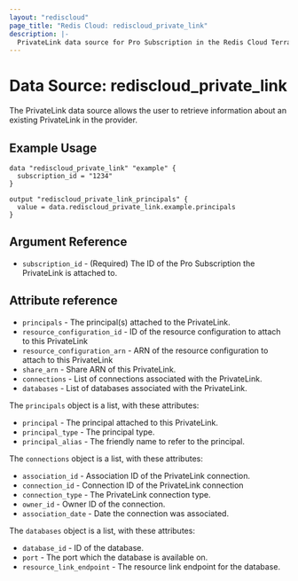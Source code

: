```yaml
---
layout: "rediscloud"
page_title: "Redis Cloud: rediscloud_private_link"
description: |-
  PrivateLink data source for Pro Subscription in the Redis Cloud Terraform provider.
---
```


# Data Source: rediscloud_private_link
The PrivateLink data source allows the user to retrieve information about an existing PrivateLink in the provider.

## Example Usage

```hcl
data "rediscloud_private_link" "example" {
  subscription_id = "1234"
}

output "rediscloud_private_link_principals" {
  value = data.rediscloud_private_link.example.principals
}
```

## Argument Reference

* `subscription_id` - (Required) The ID of the Pro Subscription the PrivateLink is attached to.

## Attribute reference

* `principals` - The principal(s) attached to the PrivateLink.
* `resource_configuration_id` - ID of the resource configuration to attach to this PrivateLink
* `resource_configuration_arn` - ARN of the resource configuration to attach to this PrivateLink
* `share_arn` - Share ARN of this PrivateLink.
* `connections` - List of connections associated with the PrivateLink.
* `databases` - List of databases associated with the PrivateLink.


The `principals` object is a list, with these attributes:
* `principal` - The principal attached to this PrivateLink.
* `principal_type` - The principal type.
* `principal_alias` - The friendly name to refer to the principal.

The `connections` object is a list, with these attributes:
* `association_id` - Association ID of the PrivateLink connection.
* `connection_id` - Connection ID of the PrivateLink connection
* `connection_type` - The PrivateLink connection type.
* `owner_id` - Owner ID of the connection.
* `association_date` - Date the connection was associated.

The `databases`  object is a list, with these attributes:
* `database_id` - ID of the database.
* `port` - The port which the database is available on.
* `resource_link_endpoint` - The resource link endpoint for the database.
